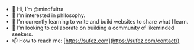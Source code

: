 - 👋 Hi, I’m @mindfultra
- 👀 I’m interested in philosophy.
- 🌱 I’m currently learning to write and build websites to share what I learn.
- 💞️ I’m looking to collaborate on building a community of likeminded seekers.
- 📫 How to reach me: [https://sufez.com](https://sufez.com/contact/)

<!---
mindfultra/mindfultra is a ✨ special ✨ repository because its `README.md` (this file) appears on your GitHub profile.
You can click the Preview link to take a look at your changes.
--->
